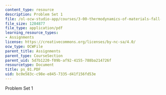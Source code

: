 ```yaml
---
content_type: resource
description: Problem Set 1
file: /ol-ocw-studio-app/courses/3-00-thermodynamics-of-materials-fall-2002/bc0e583cc98ee8457335d41f156fd53e_ps_01.PDF
file_size: 1284877
file_type: application/pdf
learning_resource_types:
- Assignments
license: https://creativecommons.org/licenses/by-nc-sa/4.0/
ocw_type: OCWFile
parent_title: Assignments
parent_type: CourseSection
parent_uid: 5d7b1220-f09b-af92-4155-788ba214726f
resourcetype: Document
title: ps_01.PDF
uid: bc0e583c-c98e-e845-7335-d41f156fd53e
---
```

Problem Set 1